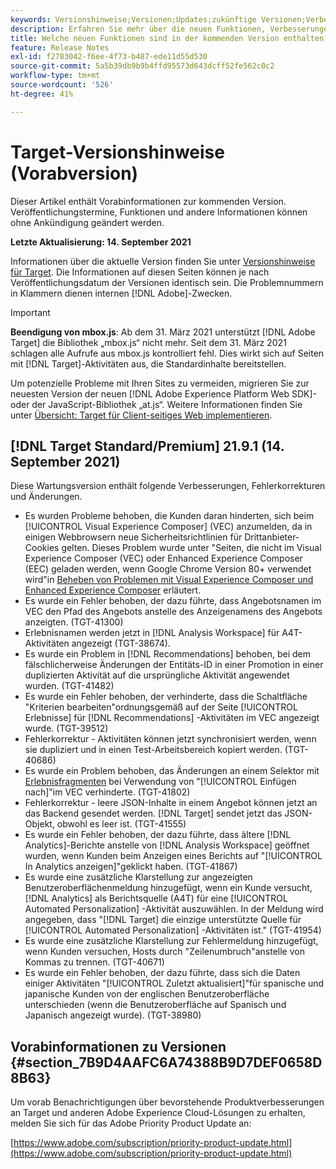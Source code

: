 ```yaml
---
keywords: Versionshinweise;Versionen;Updates;zukünftige Versionen;Verbesserungen;neue Funktionen;Fehlerbehebungen;Updates;Vorabversion
description: Erfahren Sie mehr über die neuen Funktionen, Verbesserungen und Fehlerbehebungen in der kommenden Version von Adobe Target sowie in den zugehörigen SDKs, APIs und JavaScript-Bibliotheken.
title: Welche neuen Funktionen sind in der kommenden Version enthalten?
feature: Release Notes
exl-id: f2783042-f6ee-4f73-b487-ede11d55d530
source-git-commit: 5a5b39db9b9b4ffd95573d643dcff52fe562c0c2
workflow-type: tm+mt
source-wordcount: '526'
ht-degree: 41%

---
```


# Target-Versionshinweise (Vorabversion)

Dieser Artikel enthält Vorabinformationen zur kommenden Version. Veröffentlichungstermine, Funktionen und andere Informationen können ohne Ankündigung geändert werden.

**Letzte Aktualisierung: 14. September 2021**

Informationen über die aktuelle Version finden Sie unter [Versionshinweise für Target](release-notes.md). Die Informationen auf diesen Seiten können je nach Veröffentlichungsdatum der Versionen identisch sein. Die Problemnummern in Klammern dienen internen [!DNL Adobe]-Zwecken.

>[!IMPORTANT]
>
>**Beendigung von mbox.js**: Ab dem 31. März 2021 unterstützt [!DNL Adobe Target] die Bibliothek „mbox.js“ nicht mehr. Seit dem 31. März 2021 schlagen alle Aufrufe aus mbox.js kontrolliert fehl. Dies wirkt sich auf Seiten mit [!DNL Target]-Aktivitäten aus, die Standardinhalte bereitstellen.
>
>Um potenzielle Probleme mit Ihren Sites zu vermeiden, migrieren Sie zur neuesten Version der neuen [!DNL Adobe Experience Platform Web SDK]- oder der JavaScript-Bibliothek „at.js“. Weitere Informationen finden Sie unter [Übersicht: Target für Client-seitiges Web implementieren](/help/c-implementing-target/c-implementing-target-for-client-side-web/implement-target-for-client-side-web.md).

## [!DNL Target Standard/Premium] 21.9.1 (14. September 2021)

Diese Wartungsversion enthält folgende Verbesserungen, Fehlerkorrekturen und Änderungen.

* Es wurden Probleme behoben, die Kunden daran hinderten, sich beim [!UICONTROL Visual Experience Composer] (VEC) anzumelden, da in einigen Webbrowsern neue Sicherheitsrichtlinien für Drittanbieter-Cookies gelten. Dieses Problem wurde unter &quot;Seiten, die nicht im Visual Experience Composer (VEC) oder Enhanced Experience Composer (EEC) geladen werden, wenn Google Chrome Version 80+ verwendet wird&quot;in [Beheben von Problemen mit Visual Experience Composer und Enhanced Experience Composer](/help/c-experiences/c-visual-experience-composer/r-troubleshoot-composer/issues-related-to-the-visual-experience-composer-vec-and-enhanced-experience-composer-eec.md) erläutert.
* Es wurde ein Fehler behoben, der dazu führte, dass Angebotsnamen im VEC den Pfad des Angebots anstelle des Anzeigenamens des Angebots anzeigten. (TGT-41300)
* Erlebnisnamen werden jetzt in [!DNL Analysis Workspace] für A4T-Aktivitäten angezeigt (TGT-38674).
* Es wurde ein Problem in [!DNL Recommendations] behoben, bei dem fälschlicherweise Änderungen der Entitäts-ID in einer Promotion in einer duplizierten Aktivität auf die ursprüngliche Aktivität angewendet wurden. (TGT-41482)
* Es wurde ein Fehler behoben, der verhinderte, dass die Schaltfläche &quot;Kriterien bearbeiten&quot;ordnungsgemäß auf der Seite [!UICONTROL Erlebnisse] für [!DNL Recommendations] -Aktivitäten im VEC angezeigt wurde. (TGT-39512)
* Fehlerkorrektur - Aktivitäten können jetzt synchronisiert werden, wenn sie dupliziert und in einen Test-Arbeitsbereich kopiert werden. (TGT-40686)
* Es wurde ein Problem behoben, das Änderungen an einem Selektor mit [Erlebnisfragmenten](/help/c-experiences/c-manage-content/aem-experience-fragments.md) bei Verwendung von &quot;[!UICONTROL Einfügen nach]&quot;im VEC verhinderte. (TGT-41802)
* Fehlerkorrektur - leere JSON-Inhalte in einem Angebot können jetzt an das Backend gesendet werden. [!DNL Target] sendet jetzt das JSON-Objekt, obwohl es leer ist. (TGT-41555)
* Es wurde ein Fehler behoben, der dazu führte, dass ältere [!DNL Analytics]-Berichte anstelle von [!DNL Analysis Workspace] geöffnet wurden, wenn Kunden beim Anzeigen eines Berichts auf &quot;[!UICONTROL In Analytics anzeigen]&quot;geklickt haben. (TGT-41867)
* Es wurde eine zusätzliche Klarstellung zur angezeigten Benutzeroberflächenmeldung hinzugefügt, wenn ein Kunde versucht, [!DNL Analytics] als Berichtsquelle (A4T) für eine [!UICONTROL Automated Personalization] -Aktivität auszuwählen. In der Meldung wird angegeben, dass &quot;[!DNL Target] die einzige unterstützte Quelle für [!UICONTROL Automated Personalization] -Aktivitäten ist.&quot; (TGT-41954)
* Es wurde eine zusätzliche Klarstellung zur Fehlermeldung hinzugefügt, wenn Kunden versuchen, Hosts durch &quot;Zeilenumbruch&quot;anstelle von Kommas zu trennen. (TGT-40671)
* Es wurde ein Fehler behoben, der dazu führte, dass sich die Daten einiger Aktivitäten &quot;[!UICONTROL Zuletzt aktualisiert]&quot;für spanische und japanische Kunden von der englischen Benutzeroberfläche unterschieden (wenn die Benutzeroberfläche auf Spanisch und Japanisch angezeigt wurde). (TGT-38980)

## Vorabinformationen zu Versionen {#section_7B9D4AAFC6A74388B9D7DEF0658D8B63}

Um vorab Benachrichtigungen über bevorstehende Produktverbesserungen an Target und anderen Adobe Experience Cloud-Lösungen zu erhalten, melden Sie sich für das Adobe Priority Product Update an:

[https://www.adobe.com/subscription/priority-product-update.html](https://www.adobe.com/subscription/priority-product-update.html)
